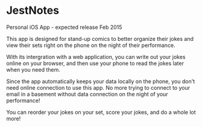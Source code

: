 JestNotes
=========

Personal iOS App - expected release Feb 2015

This app is designed for stand-up comics to better organize their jokes and view their sets right on the phone on the night of their performance. 

With its intergration with a web application, you can write out your jokes online on your browser, and then use your phone to read the jokes later when you need them. 

Since the app automatically keeps your data locally on the phone, you don't need online connection to use this app. No more trying to connect to your email in a basement without data connection on the night of your performance! 

You can reorder your jokes on your set, score your jokes, and do a whole lot more! 

